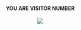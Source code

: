 
  <div align="center">
    <h4>YOU ARE VISITOR NUMBER</h4>      
    <img src="https://cdn.discordapp.com/attachments/933746560280440945/990846309575557130/hitcounter.png"> 
  </div>
